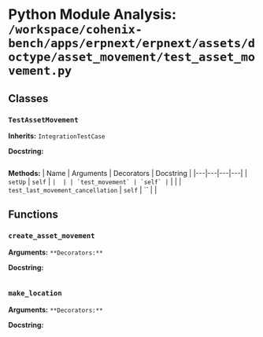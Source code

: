 # Python Module Analysis: `/workspace/cohenix-bench/apps/erpnext/erpnext/assets/doctype/asset_movement/test_asset_movement.py`

## Classes

### `TestAssetMovement`
**Inherits:** `IntegrationTestCase`


**Docstring:**
```

```

**Methods:**
| Name | Arguments | Decorators | Docstring |
|---|---|---|---|
| `setUp` | `self` | `` |  |
| `test_movement` | `self` | `` |  |
| `test_last_movement_cancellation` | `self` | `` |  |





## Functions

### `create_asset_movement`
**Arguments:** ``
**Decorators:** ``

**Docstring:**
```

```
### `make_location`
**Arguments:** ``
**Decorators:** ``

**Docstring:**
```

```

